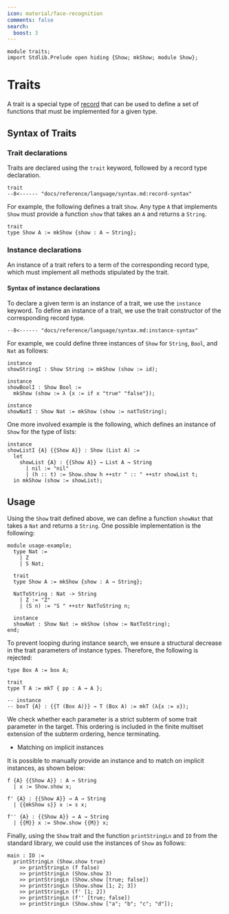 ```yaml
---
icon: material/face-recognition
comments: false
search:
  boost: 3
---
```


```juvix hide
module traits;
import Stdlib.Prelude open hiding {Show; mkShow; module Show};
```

# Traits

A trait is a special type of [record](./records.juvix.md) that can be used to define a
set of functions that must be implemented for a given type.

## Syntax of Traits

### Trait declarations

Traits are declared
using the `trait` keyword, followed by a record type declaration.

```text
trait
--8<------ "docs/reference/language/syntax.md:record-syntax"
```

For example, the following defines a trait `Show`. Any type `A` that implements
`Show` must provide a function `show` that takes an `A` and returns a `String`.

```juvix
trait
type Show A := mkShow {show : A → String};
```

### Instance declarations

An instance of a trait refers to a term of the corresponding record type, which
must implement all methods stipulated by the trait.

#### Syntax of instance declarations

To declare a given term is an instance of a trait, we use the `instance`
keyword. To define an instance of a trait, we use the trait constructor of the
corresponding record type.

```text
--8<------ "docs/reference/language/syntax.md:instance-syntax"
```

For example, we could define three instances of `Show` for `String`, `Bool`, and
`Nat` as follows:

```juvix
instance
showStringI : Show String := mkShow (show := id);

instance
showBoolI : Show Bool :=
  mkShow (show := λ {x := if x "true" "false"});

instance
showNatI : Show Nat := mkShow (show := natToString);
```

One more involved example is the following, which defines an instance of `Show`
for the type of lists:

```juvix
instance
showListI {A} {{Show A}} : Show (List A) :=
  let
    showList {A} : {{Show A}} → List A → String
      | nil := "nil"
      | (h :: t) := Show.show h ++str " :: " ++str showList t;
  in mkShow (show := showList);
```

## Usage

Using the `Show` trait defined above, we can define a function `showNat` that
takes a `Nat` and returns a `String`. One possible implementation is the
following:

```juvix
module usage-example;
  type Nat :=
    | Z
    | S Nat;

  trait
  type Show A := mkShow {show : A → String};

  NatToString : Nat -> String
    | Z := "Z"
    | (S n) := "S " ++str NatToString n;

  instance
  showNat : Show Nat := mkShow (show := NatToString);
end;
```

To prevent looping during instance search, we ensure a structural decrease in
the trait parameters of instance types. Therefore, the following is rejected:

```juvix
type Box A := box A;

trait
type T A := mkT { pp : A → A };

-- instance
-- boxT {A} : {{T (Box A)}} → T (Box A) := mkT (λ{x := x});
```

We check whether each parameter is a strict subterm of some trait parameter in
the target. This ordering is included in the finite multiset extension of the
subterm ordering, hence terminating.

- Matching on implicit instances

It is possible to manually provide an instance and to match on implicit
instances, as shown below:

```juvix
f {A} {{Show A}} : A → String
  | x := Show.show x;
  
f' {A} : {{Show A}} → A → String
  | {{mkShow s}} x := s x;

f'' {A} : {{Show A}} → A → String
  | {{M}} x := Show.show {{M}} x;
```

Finally, using the `Show` trait and the function `printStringLn` and `IO` from
the standard library, we could use the instances of `Show` as follows:

```juvix
main : IO :=
  printStringLn (Show.show true)
    >> printStringLn (f false)
    >> printStringLn (Show.show 3)
    >> printStringLn (Show.show [true; false])
    >> printStringLn (Show.show [1; 2; 3])
    >> printStringLn (f' [1; 2])
    >> printStringLn (f'' [true; false])
    >> printStringLn (Show.show ["a"; "b"; "c"; "d"]);
```
